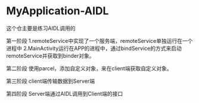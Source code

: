 # MyApplication-AIDL
这个仓主要是练习AIDL调用的

第一阶段
1.remoteService中实现了一个服务端，remoteService单独运行在一个进程中
2.MainActivity运行在APP的进程中，通过bindService的方式来启动remoteService并获取到binder对象。

第二阶段
使用parcel，添加自定义对象，来在client端获取自定义对象。

第三阶段
client端传输数据到Server端

第四阶段
Server端通过AIDL调用到Client端的接口


